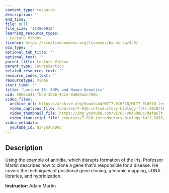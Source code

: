 ```yaml
---
content_type: resource
description: ''
end_time: ''
file: null
file_size: '114860918'
learning_resource_types:
- Lecture Videos
license: https://creativecommons.org/licenses/by-nc-sa/4.0/
ocw_type: ''
optional_tab_title: ''
optional_text: ''
parent_title: Lecture Videos
parent_type: CourseSection
related_resources_text: ''
resource_index_text: ''
resourcetype: Video
start_time: ''
title: 'Lecture 18: SNPs and Human Genetics'
uid: e8b62a41-fbc8-3b0b-4cce-8a804a2c708b
video_files:
  archive_url: https://archive.org/download/MIT7.016F18/MIT7_016F18_lec18_300k.mp4
  video_captions_file: /courses/7-016-introductory-biology-fall-2018/1bfe149992cb59d0bec65ff08c289c43_83-yKXuRDGc.vtt
  video_thumbnail_file: https://img.youtube.com/vi/83-yKXuRDGc/default.jpg
  video_transcript_file: /courses/7-016-introductory-biology-fall-2018/9250af14187c73af519ecaf4d1b08e10_83-yKXuRDGc.pdf
video_metadata:
  youtube_id: 83-yKXuRDGc
---
```


Description
-----------

Using the example of aniridia, which disrupts formation of the iris, Professor Martin describes how to clone a gene that's responsible for a disease. He covers the techniques of positional gene cloning, genomic mapping, cDNA libraries, and hybridization.

**Instructor:** Adam Martin

